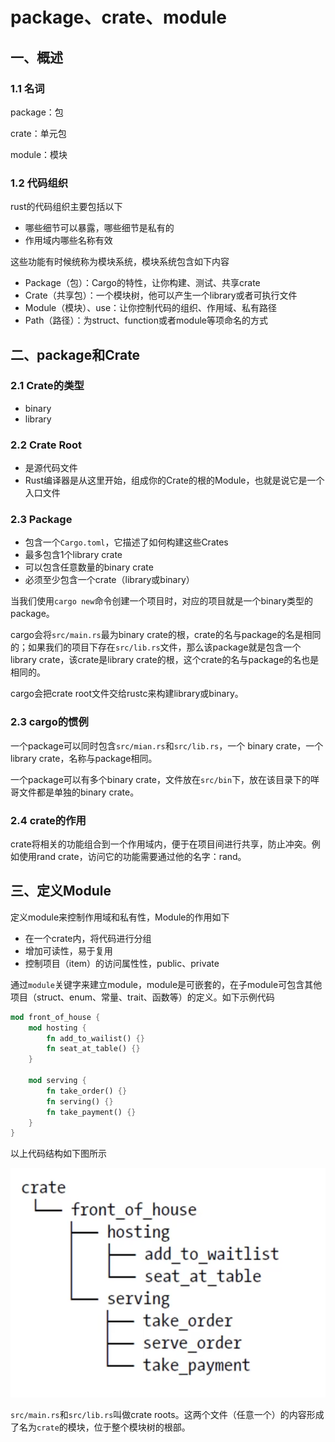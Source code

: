 # package、crate、module

## 一、概述

### 1.1 名词

package：包

crate：单元包

module：模块

### 1.2 代码组织

rust的代码组织主要包括以下

- 哪些细节可以暴露，哪些细节是私有的
- 作用域内哪些名称有效

这些功能有时候统称为模块系统，模块系统包含如下内容

- Package（包）：Cargo的特性，让你构建、测试、共享crate
- Crate（共享包）：一个模块树，他可以产生一个library或者可执行文件
- Module（模块）、use：让你控制代码的组织、作用域、私有路径
- Path（路径）：为struct、function或者module等项命名的方式

## 二、package和Crate

### 2.1 Crate的类型

- binary
- library

### 2.2 Crate Root

- 是源代码文件
- Rust编译器是从这里开始，组成你的Crate的根的Module，也就是说它是一个入口文件

### 2.3 Package

- 包含一个`Cargo.toml`，它描述了如何构建这些Crates
- 最多包含1个library crate
- 可以包含任意数量的binary crate
- 必须至少包含一个crate（library或binary）

当我们使用`cargo new`命令创建一个项目时，对应的项目就是一个binary类型的package。

cargo会将`src/main.rs`最为binary crate的根，crate的名与package的名是相同的；如果我们的项目下存在`src/lib.rs`文件，那么该package就是包含一个library crate，该crate是library crate的根，这个crate的名与package的名也是相同的。

cargo会把crate root文件交给rustc来构建library或binary。

### 2.3 cargo的惯例

一个package可以同时包含`src/mian.rs`和`src/lib.rs`，一个 binary crate，一个 library crate，名称与package相同。

一个package可以有多个binary crate，文件放在`src/bin`下，放在该目录下的咩哥文件都是单独的binary crate。

### 2.4 crate的作用

crate将相关的功能组合到一个作用域内，便于在项目间进行共享，防止冲突。例如使用rand crate，访问它的功能需要通过他的名字：rand。

## 三、定义Module

定义module来控制作用域和私有性，Module的作用如下

- 在一个crate内，将代码进行分组
- 增加可读性，易于复用
- 控制项目（item）的访问属性性，public、private

通过`module`关键字来建立module，module是可嵌套的，在子module可包含其他项目（struct、enum、常量、trait、函数等）的定义。如下示例代码

```rust
mod front_of_house {
    mod hosting {
        fn add_to_wailist() {}
        fn seat_at_table() {}
    }

    mod serving {
        fn take_order() {}
        fn serving() {}
        fn take_payment() {}
    }
}
```

以上代码结构如下图所示

![21-01](./img/21-01.png)

`src/main.rs`和`src/lib.rs`叫做crate roots。这两个文件（任意一个）的内容形成了名为`crate`的模块，位于整个模块树的根部。

